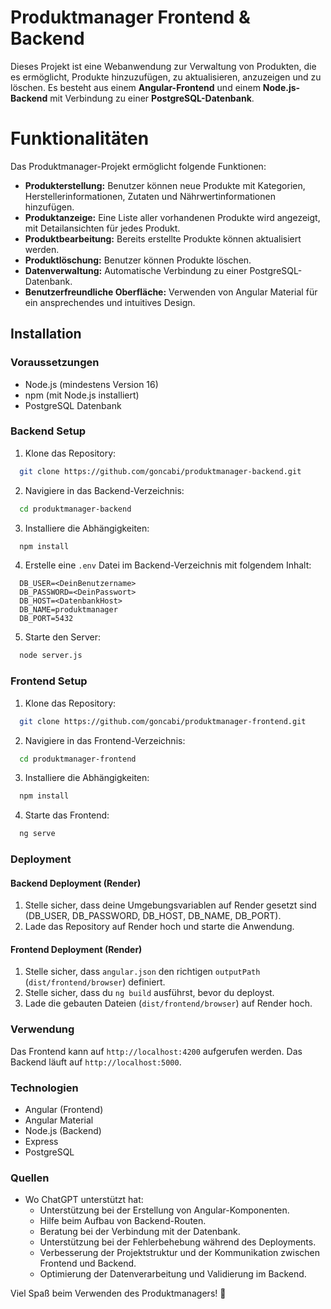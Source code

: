 # Produktmanager Frontend & Backend

Dieses Projekt ist eine Webanwendung zur Verwaltung von Produkten, die es ermöglicht, Produkte hinzuzufügen, zu aktualisieren, anzuzeigen und zu löschen. Es besteht aus einem **Angular-Frontend** und einem **Node.js-Backend** mit Verbindung zu einer **PostgreSQL-Datenbank**.

# Funktionalitäten

Das Produktmanager-Projekt ermöglicht folgende Funktionen:

- **Produkterstellung:** Benutzer können neue Produkte mit Kategorien, Herstellerinformationen, Zutaten und Nährwertinformationen hinzufügen.
- **Produktanzeige:** Eine Liste aller vorhandenen Produkte wird angezeigt, mit Detailansichten für jedes Produkt.
- **Produktbearbeitung:** Bereits erstellte Produkte können aktualisiert werden.
- **Produktlöschung:** Benutzer können Produkte löschen.
- **Datenverwaltung:** Automatische Verbindung zu einer PostgreSQL-Datenbank.
- **Benutzerfreundliche Oberfläche:** Verwenden von Angular Material für ein ansprechendes und intuitives Design.

## Installation

### Voraussetzungen

- Node.js (mindestens Version 16)
- npm (mit Node.js installiert)
- PostgreSQL Datenbank

### Backend Setup

1. Klone das Repository:

```bash
  git clone https://github.com/goncabi/produktmanager-backend.git
```

2. Navigiere in das Backend-Verzeichnis:

```bash
  cd produktmanager-backend
```

3. Installiere die Abhängigkeiten:

```bash
  npm install
```

4. Erstelle eine `.env` Datei im Backend-Verzeichnis mit folgendem Inhalt:

```
  DB_USER=<DeinBenutzername>
  DB_PASSWORD=<DeinPasswort>
  DB_HOST=<DatenbankHost>
  DB_NAME=produktmanager
  DB_PORT=5432
```

5. Starte den Server:

```bash
  node server.js
```

### Frontend Setup

1. Klone das Repository:

```bash
  git clone https://github.com/goncabi/produktmanager-frontend.git
```

2. Navigiere in das Frontend-Verzeichnis:

```bash
  cd produktmanager-frontend
```

3. Installiere die Abhängigkeiten:

```bash
  npm install
```

4. Starte das Frontend:

```bash
  ng serve
```

### Deployment

#### Backend Deployment (Render)

1. Stelle sicher, dass deine Umgebungsvariablen auf Render gesetzt sind (DB\_USER, DB\_PASSWORD, DB\_HOST, DB\_NAME, DB\_PORT).
2. Lade das Repository auf Render hoch und starte die Anwendung.

#### Frontend Deployment (Render)

1. Stelle sicher, dass `angular.json` den richtigen `outputPath` (`dist/frontend/browser`) definiert.
2. Stelle sicher, dass du `ng build` ausführst, bevor du deployst.
3. Lade die gebauten Dateien (`dist/frontend/browser`) auf Render hoch.

### Verwendung

Das Frontend kann auf `http://localhost:4200` aufgerufen werden. Das Backend läuft auf `http://localhost:5000`.

### Technologien

- Angular (Frontend)
- Angular Material
- Node.js (Backend)
- Express
- PostgreSQL

### Quellen

- Wo ChatGPT unterstützt hat:
  - Unterstützung bei der Erstellung von Angular-Komponenten.
  - Hilfe beim Aufbau von Backend-Routen.
  - Beratung bei der Verbindung mit der Datenbank.
  - Unterstützung bei der Fehlerbehebung während des Deployments.
  - Verbesserung der Projektstruktur und der Kommunikation zwischen Frontend und Backend.
  - Optimierung der Datenverarbeitung und Validierung im Backend.

Viel Spaß beim Verwenden des Produktmanagers! 🚀

